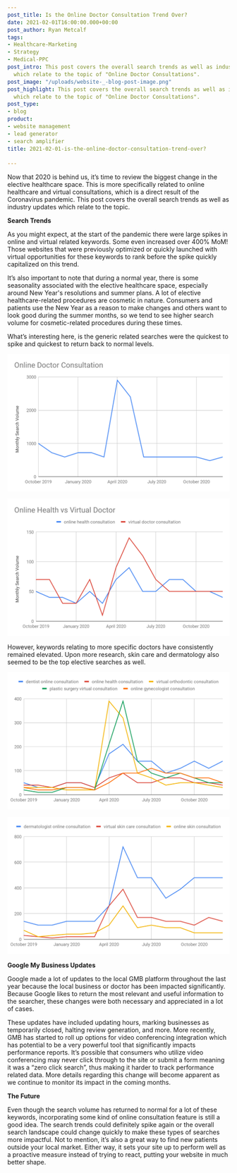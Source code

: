 ```yaml
---
post_title: Is the Online Doctor Consultation Trend Over?
date: 2021-02-01T16:00:00.000+00:00
post_author: Ryan Metcalf
tags:
- Healthcare-Marketing
- Strategy
- Medical-PPC
post_intro: This post covers the overall search trends as well as industry updates
  which relate to the topic of "Online Doctor Consultations".
post_image: "/uploads/website-_-blog-post-image.png"
post_highlight: This post covers the overall search trends as well as industry updates
  which relate to the topic of "Online Doctor Consultations".
post_type:
- blog
product:
- website management
- lead generator
- search amplifier
title: 2021-02-01-is-the-online-doctor-consultation-trend-over?

---
```

Now that 2020 is behind us, it’s time to review the biggest change in the elective healthcare space. This is more specifically related to online healthcare and virtual consultations, which is a direct result of the Coronavirus pandemic. This post covers the overall search trends as well as industry updates which relate to the topic.

**Search Trends**

As you might expect, at the start of the pandemic there were large spikes in online and virtual related keywords. Some even increased over 400% MoM! Those websites that were previously optimized or quickly launched with virtual opportunities for these keywords to rank before the spike quickly capitalized on this trend.

It’s also important to note that during a normal year, there is some seasonality associated with the elective healthcare space, especially around New Year's resolutions and summer plans. A lot of elective healthcare-related procedures are cosmetic in nature. Consumers and patients use the New Year as a reason to make changes and others want to look good during the summer months, so we tend to see higher search volume for cosmetic-related procedures during these times.

What’s interesting here, is the generic related searches were the quickest to spike and quickest to return back to normal levels.

![](/uploads/online-doctor-consultation.png)

![](/uploads/online-health-vs-virtual-doctor.png)

However, keywords relating to more specific doctors have consistently remained elevated. Upon more research, skin care and dermatology also seemed to be the top elective searches as well.

![](/uploads/doctor-specific-searches.png)

![](/uploads/aesthetics-related-searches.png)

**Google My Business Updates**

Google made a lot of updates to the local GMB platform throughout the last year because the local business or doctor has been impacted significantly. Because Google likes to return the most relevant and useful information to the searcher, these changes were both necessary and appreciated in a lot of cases.

These updates have included updating hours, marking businesses as temporarily closed, halting review generation, and more. More recently, GMB has started to roll up options for video conferencing integration which has potential to be a very powerful tool that significantly impacts performance reports. It’s possible that consumers who utilize video conferencing may never click through to the site or submit a form meaning it was a “zero click search”, thus making it harder to track performance related data. More details regarding this change will become apparent as we continue to monitor its impact in the coming months.

**The Future**

Even though the search volume has returned to normal for a lot of these keywords, incorporating some kind of online consultation feature is still a good idea. The search trends could definitely spike again or the overall search landscape could change quickly to make these types of searches more impactful. Not to mention, it’s also a great way to find new patients outside your local market. Either way, it sets your site up to perform well as a proactive measure instead of trying to react, putting your website in much better shape.